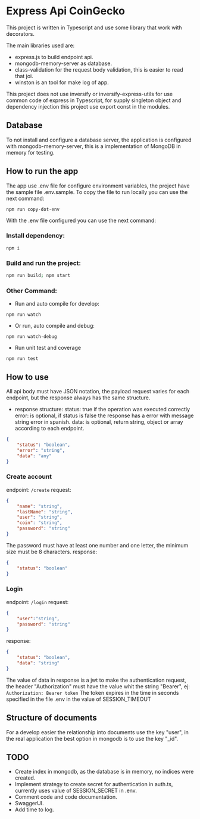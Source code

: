 # Express Api CoinGecko

This project is written in Typescript and use some library that work with decorators.

The main libraries used are:
- express.js to build endpoint api.
- mongodb-memory-server as database.
- class-validation for the request body validation, this is easier to read that joi.
- winston is an tool for make log of app.

This project does not use inversify or inversify-express-utils for use common code of express in Typescript, for supply singleton object and dependency injection this project use export const in the modules.

## Database
To not install and configure a database server, the application is configured with mongodb-memory-server, this is a implementation of MongoDB in memory for testing.

## How to run the app
The app use .env file for configure environment variables, the project have the sample file .env.sample.
To copy the file to run locally you can use the next command:
```
npm run copy-dot-env
```
With the .env file configured you can use the next command:
### Install dependency:
```
npm i
```
### Build and run the project:
```bash
npm run build; npm start
```
### Other Command:
- Run and auto compile for develop:
```
npm run watch
```
- Or run, auto compile and debug:
```
npm run watch-debug
```
- Run unit test and coverage
```
npm run test
```
## How to use
All api body must have JSON notation, the payload request varies for each endpoint, but the response always has the same structure.
- response structure:
status: true if the operation was executed correctly
error: is optional, if status is false the response has a error with message string error in spanish.
data: is optional, return string, object or array according to each endpoint.
```json
{
	"status": "boolean",
	"error": "string",
	"data": "any"
}
```
### Create account
endpoint:
`/create`
request:
```json
{
	"name": "string",
	"lastName": "string",
	"user": "string",
	"coin": "string",
    "password": "string"
}
```
The password must have at least one number and one letter, the minimum size must be 8 characters.
response:
```json
{
	"status": "boolean"
}
```

### Login
endpoint:
`/login`
request:
```json
{
	"user":"string",
    "password": "string"
}
```
response:
```json
{
    "status": "boolean",
    "data": "string"
}
```
The value of data in response is a jwt to make the authentication request, the header "Authorization" must have the value whit the string "Bearer", ej: `Authorization: Bearer token`
The token expires in the time in seconds specified in the file .env in the value of SESSION_TIMEOUT

## Structure of documents
For a develop easier the relationship into documents use the key "user", in the real application the best option in mongodb is to use the key "_id".

## TODO
- Create index in mongodb, as the database is in memory, no indices were created.
- Implement strategy to create secret for authentication in auth.ts, currently uses value of SESSION_SECRET in .env.
- Comment code and code documentation.
- SwaggerUI.
- Add time to log.